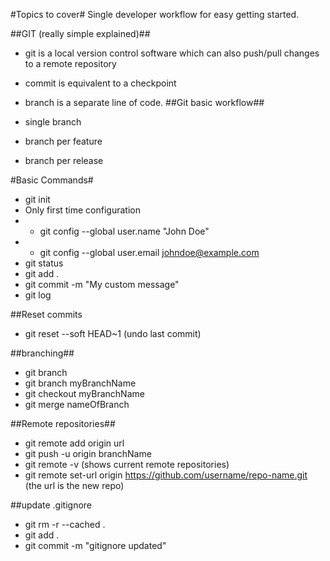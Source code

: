 #Topics to cover#
Single developer workflow for easy getting started.

##GIT (really simple explained)##
* git is a local version control software which can also push/pull changes to a remote repository
* commit is equivalent to a checkpoint 
* branch is a separate line of code.
##Git basic workflow##

* single branch
* branch per feature
* branch per release

#Basic Commands#

* git init
* Only first time configuration 
*  * git config --global user.name "John Doe"
*  * git config --global user.email johndoe@example.com
* git status
* git add .
* git commit -m "My custom message"
* git log

##Reset commits
* git reset --soft HEAD~1 (undo last commit) 
 
##branching##
* git branch
* git branch myBranchName
* git checkout myBranchName
* git merge nameOfBranch

##Remote repositories##
* git remote add origin url
* git push -u origin branchName
* git remote -v (shows current remote repositories) 
* git remote set-url origin https://github.com/username/repo-name.git (the url is the new repo)

##update .gitignore
* git rm -r --cached .
* git add .
* git commit -m "gitignore updated"

